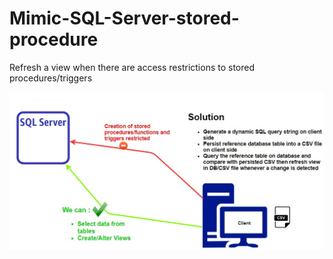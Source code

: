# Mimic-SQL-Server-stored-procedure
Refresh a view when there are access restrictions to stored procedures/triggers

!['Diagram'](stored_procedure_python.jpg)
